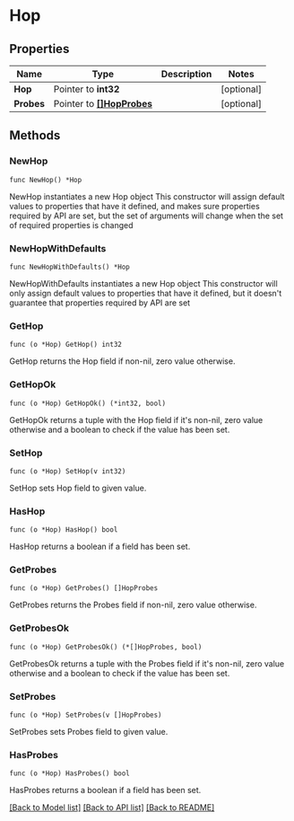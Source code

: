 # Hop

## Properties

Name | Type | Description | Notes
------------ | ------------- | ------------- | -------------
**Hop** | Pointer to **int32** |  | [optional] 
**Probes** | Pointer to [**[]HopProbes**](HopProbes.md) |  | [optional] 

## Methods

### NewHop

`func NewHop() *Hop`

NewHop instantiates a new Hop object
This constructor will assign default values to properties that have it defined,
and makes sure properties required by API are set, but the set of arguments
will change when the set of required properties is changed

### NewHopWithDefaults

`func NewHopWithDefaults() *Hop`

NewHopWithDefaults instantiates a new Hop object
This constructor will only assign default values to properties that have it defined,
but it doesn't guarantee that properties required by API are set

### GetHop

`func (o *Hop) GetHop() int32`

GetHop returns the Hop field if non-nil, zero value otherwise.

### GetHopOk

`func (o *Hop) GetHopOk() (*int32, bool)`

GetHopOk returns a tuple with the Hop field if it's non-nil, zero value otherwise
and a boolean to check if the value has been set.

### SetHop

`func (o *Hop) SetHop(v int32)`

SetHop sets Hop field to given value.

### HasHop

`func (o *Hop) HasHop() bool`

HasHop returns a boolean if a field has been set.

### GetProbes

`func (o *Hop) GetProbes() []HopProbes`

GetProbes returns the Probes field if non-nil, zero value otherwise.

### GetProbesOk

`func (o *Hop) GetProbesOk() (*[]HopProbes, bool)`

GetProbesOk returns a tuple with the Probes field if it's non-nil, zero value otherwise
and a boolean to check if the value has been set.

### SetProbes

`func (o *Hop) SetProbes(v []HopProbes)`

SetProbes sets Probes field to given value.

### HasProbes

`func (o *Hop) HasProbes() bool`

HasProbes returns a boolean if a field has been set.


[[Back to Model list]](../README.md#documentation-for-models) [[Back to API list]](../README.md#documentation-for-api-endpoints) [[Back to README]](../README.md)


